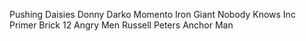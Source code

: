 Pushing Daisies
Donny Darko
Momento
Iron Giant
Nobody Knows
Inc
Primer
Brick
12 Angry Men
Russell Peters
Anchor Man
